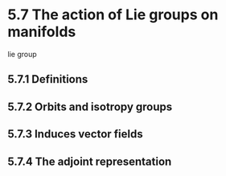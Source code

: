 # 5.7 The action of Lie groups on manifolds
lie group
## 5.7.1 Definitions

## 5.7.2 Orbits and isotropy groups

## 5.7.3 Induces vector fields

## 5.7.4 The adjoint representation